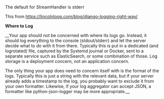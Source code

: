 The default for StreamHandler is stderr


This from https://lincolnloop.com/blog/django-logging-right-way/    

**Where to Log**

__Your app should not be concerned with where its logs go. Instead, it should log everything to the console (stdout/stderr) and let the server decide what to do with it from there. Typically this is put in a dedicated (and logrotated) file, captured by the Systemd journal or Docker, sent to a separate service such as ElasticSearch, or some combination of those. Log storage is a deployment concern, not an application concern.

The only thing your app does need to concern itself with is the format of the logs. Typically this is just a string with the relevant data, but if your server already adds a timestamp to the log, you probably want to exclude it from your own formatter. Likewise, if your log aggregator can accept JSON, a formatter like python-json-logger may be more appropriate.__
